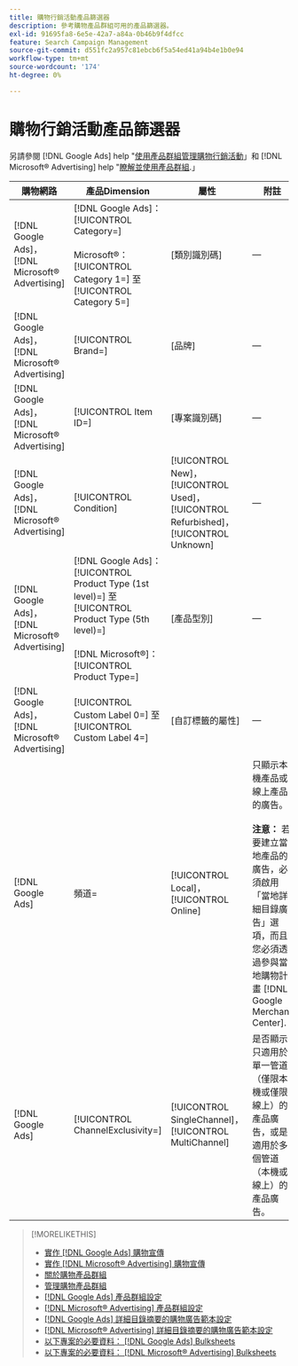 ```yaml
---
title: 購物行銷活動產品篩選器
description: 參考購物產品群組可用的產品篩選器。
exl-id: 91695fa8-6e5e-42a7-a84a-0b46b9f4dfcc
feature: Search Campaign Management
source-git-commit: d551fc2a957c81ebcb6f5a54ed41a94b4e1b0e94
workflow-type: tm+mt
source-wordcount: '174'
ht-degree: 0%

---
```


# 購物行銷活動產品篩選器

另請參閱 [!DNL Google Ads] help &quot;[使用產品群組管理購物行銷活動](https://support.google.com/google-ads/answer/6275317)」和 [!DNL Microsoft® Advertising] help &quot;[瞭解並使用產品群組](https://help.ads.microsoft.com/#apex/bae/en/56782).」

| 購物網路 | 產品Dimension | 屬性 | 附註 |
|----|----|----|----|
| [!DNL Google Ads]， [!DNL Microsoft® Advertising] | [!DNL Google Ads]： [!UICONTROL Category=]<br><br>Microsoft®： [!UICONTROL Category 1=] 至 [!UICONTROL Category 5=] | \[類別識別碼\] | — |
| [!DNL Google Ads]， [!DNL Microsoft® Advertising] | [!UICONTROL Brand=] | \[品牌\] | — |
| [!DNL Google Ads]， [!DNL Microsoft® Advertising] | [!UICONTROL Item ID=] | \[專案識別碼\] | — |
| [!DNL Google Ads]， [!DNL Microsoft® Advertising] | [!UICONTROL Condition] | [!UICONTROL New]， [!UICONTROL Used]， [!UICONTROL Refurbished]， [!UICONTROL Unknown] | — |
| [!DNL Google Ads]， [!DNL Microsoft® Advertising] | [!DNL Google Ads]： [!UICONTROL Product Type (1st level)=] 至 [!UICONTROL Product Type (5th level)=]<br><br>[!DNL Microsoft®]： [!UICONTROL Product Type=] | \[產品型別\] | — |
| [!DNL Google Ads]， [!DNL Microsoft® Advertising] | [!UICONTROL Custom Label 0=] 至 [!UICONTROL Custom Label 4=] | \[自訂標籤的屬性\] | — |
| [!DNL Google Ads] | 頻道= | [!UICONTROL Local]， [!UICONTROL Online] | 只顯示本機產品或線上產品的廣告。<br><br><b>注意：</b> 若要建立當地產品的廣告，必須啟用「當地詳細目錄廣告」選項，而且您必須透過參與當地購物計畫 [!DNL Google Merchant Center]. |
| [!DNL Google Ads] | [!UICONTROL ChannelExclusivity=] | [!UICONTROL SingleChannel]， [!UICONTROL MultiChannel] | 是否顯示只適用於單一管道（僅限本機或僅限線上）的產品廣告，或是適用於多個管道（本機或線上）的產品廣告。 |

>[!MORELIKETHIS]
>
>* [實作 [!DNL Google Ads] 購物宣傳](/help/search-social-commerce/campaign-management/special-campaign-types/google-shopping-campaigns.md)
>* [實作 [!DNL Microsoft® Advertising] 購物宣傳](/help/search-social-commerce/campaign-management/special-campaign-types/microsoft-shopping-campaigns.md)
>* [關於購物產品群組](product-group-about.md)
>* [管理購物產品群組](product-group-manage.md)
>* [[!DNL Google Ads] 產品群組設定](/help/search-social-commerce/campaign-management/campaigns/product-group-settings-google.md)
>* [[!DNL Microsoft® Advertising] 產品群組設定](/help/search-social-commerce/campaign-management/campaigns/product-group-settings-microsoft.md)
>* [[!DNL Google Ads] 詳細目錄摘要的購物廣告範本設定](/help/search-social-commerce/campaign-management/inventory-feeds/ad-templates/template-google-shopping.md)
>* [[!DNL Microsoft® Advertising] 詳細目錄摘要的購物廣告範本設定](/help/search-social-commerce/campaign-management/inventory-feeds/ad-templates/template-microsoft-shopping.md)
>* [以下專案的必要資料： [!DNL Google Ads] Bulksheets](/help/search-social-commerce/campaign-management/bulksheets/bulksheet-data-formats/bulksheet-data-google.md)
>* [以下專案的必要資料： [!DNL Microsoft® Advertising] Bulksheets](/help/search-social-commerce/campaign-management/bulksheets/bulksheet-data-formats/bulksheet-data-microsoft.md)
